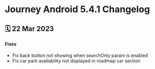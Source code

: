 # Journey Android 5.4.1 Changelog

<h2>🗓 22 Mar 2023</h2>

#### Fixes
- Fix back button not showing when searchOnly param is enabled
- Fix car park availability not displayed in roadmap car section
